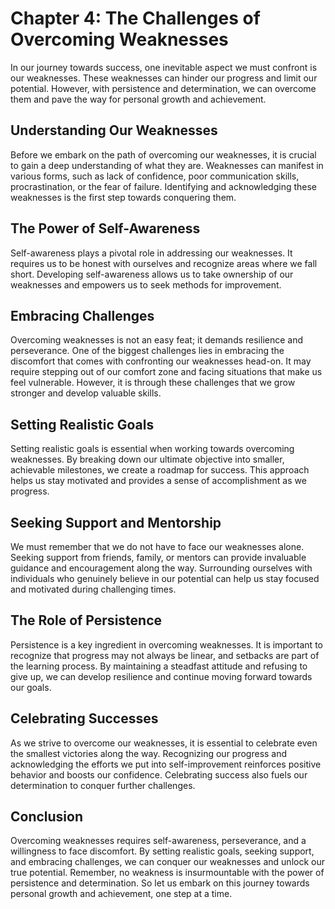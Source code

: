 Chapter 4: The Challenges of Overcoming Weaknesses
==================================================

In our journey towards success, one inevitable aspect we must confront is our weaknesses. These weaknesses can hinder our progress and limit our potential. However, with persistence and determination, we can overcome them and pave the way for personal growth and achievement.

Understanding Our Weaknesses
----------------------------

Before we embark on the path of overcoming our weaknesses, it is crucial to gain a deep understanding of what they are. Weaknesses can manifest in various forms, such as lack of confidence, poor communication skills, procrastination, or the fear of failure. Identifying and acknowledging these weaknesses is the first step towards conquering them.

The Power of Self-Awareness
---------------------------

Self-awareness plays a pivotal role in addressing our weaknesses. It requires us to be honest with ourselves and recognize areas where we fall short. Developing self-awareness allows us to take ownership of our weaknesses and empowers us to seek methods for improvement.

Embracing Challenges
--------------------

Overcoming weaknesses is not an easy feat; it demands resilience and perseverance. One of the biggest challenges lies in embracing the discomfort that comes with confronting our weaknesses head-on. It may require stepping out of our comfort zone and facing situations that make us feel vulnerable. However, it is through these challenges that we grow stronger and develop valuable skills.

Setting Realistic Goals
-----------------------

Setting realistic goals is essential when working towards overcoming weaknesses. By breaking down our ultimate objective into smaller, achievable milestones, we create a roadmap for success. This approach helps us stay motivated and provides a sense of accomplishment as we progress.

Seeking Support and Mentorship
------------------------------

We must remember that we do not have to face our weaknesses alone. Seeking support from friends, family, or mentors can provide invaluable guidance and encouragement along the way. Surrounding ourselves with individuals who genuinely believe in our potential can help us stay focused and motivated during challenging times.

The Role of Persistence
-----------------------

Persistence is a key ingredient in overcoming weaknesses. It is important to recognize that progress may not always be linear, and setbacks are part of the learning process. By maintaining a steadfast attitude and refusing to give up, we can develop resilience and continue moving forward towards our goals.

Celebrating Successes
---------------------

As we strive to overcome our weaknesses, it is essential to celebrate even the smallest victories along the way. Recognizing our progress and acknowledging the efforts we put into self-improvement reinforces positive behavior and boosts our confidence. Celebrating success also fuels our determination to conquer further challenges.

Conclusion
----------

Overcoming weaknesses requires self-awareness, perseverance, and a willingness to face discomfort. By setting realistic goals, seeking support, and embracing challenges, we can conquer our weaknesses and unlock our true potential. Remember, no weakness is insurmountable with the power of persistence and determination. So let us embark on this journey towards personal growth and achievement, one step at a time.
